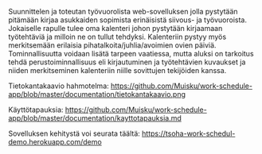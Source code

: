 Suunnittelen ja toteutan työvuorolista web-sovelluksen jolla pystytään pitämään kirjaa asukkaiden sopimista erinäisistä siivous- ja työvuoroista. Jokaiselle rapulle tulee oma kalenteri johon pystytään kirjaamaan työtehtäviä ja milloin ne on tullut tehdyksi. Kalenteriin pystyy myös merkitsemään erilaisia pihatalkoita/juhlia/avoimien ovien päiviä. Tominnallisuutta voidaan lisätä tarpeen vaatiessa, mutta aluksi on tarkoitus tehdä perustoiminnallisuus eli kirjautuminen ja työtehtävien kuvaukset ja niiden merkitseminen kalenteriin niille sovittujen tekijöiden kanssa.

Tietokantakaavio hahmotelma: https://github.com/Muisku/work-schedule-app/blob/master/documentation/tietokantakaavio.png

Käyttötapauksia: https://github.com/Muisku/work-schedule-app/blob/master/documentation/kayttotapauksia.md

Sovelluksen kehitystä voi seurata täältä: https://tsoha-work-schedul-demo.herokuapp.com/demo
